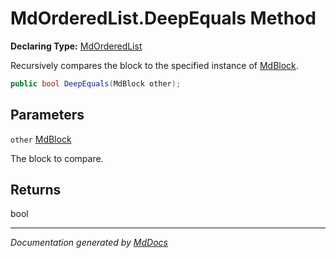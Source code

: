 ﻿# MdOrderedList.DeepEquals Method

**Declaring Type:** [MdOrderedList](../index.md)

Recursively compares the block to the specified instance of [MdBlock](../../MdBlock/index.md).

```csharp
public bool DeepEquals(MdBlock other);
```

## Parameters

`other`  [MdBlock](../../MdBlock/index.md)

The block to compare.

## Returns

bool

___

*Documentation generated by [MdDocs](https://github.com/ap0llo/mddocs)*
